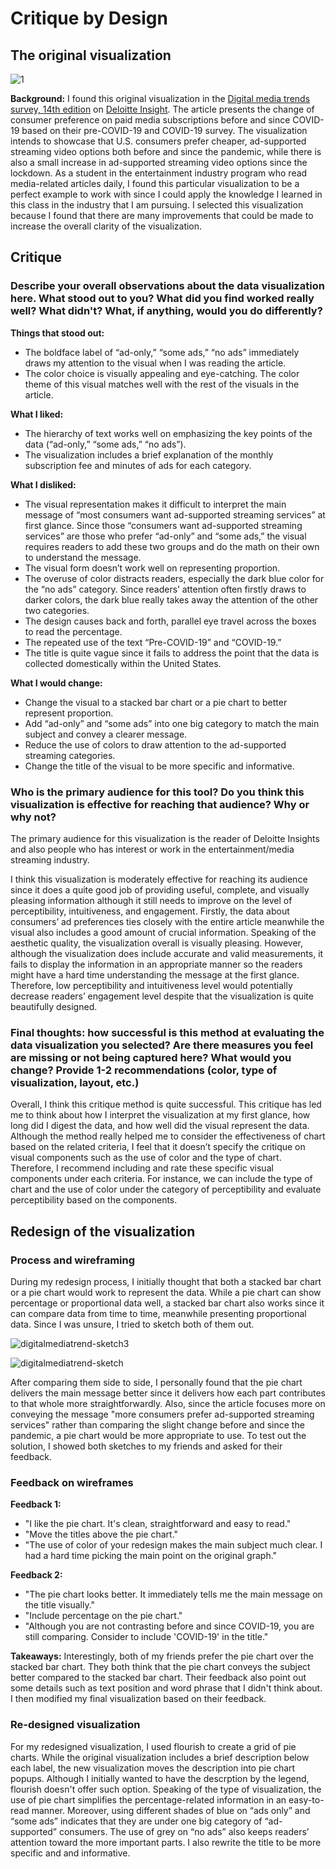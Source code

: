 # Critique by Design

## The original visualization

![1](1.png)

**Background:**
I found this original visualization in the [Digital media trends survey, 14th edition](https://www2.deloitte.com/us/en/insights/industry/technology/digital-media-trends-consumption-habits-survey/summary.html) on [Deloitte Insight](https://www2.deloitte.com/us/en/insights.html). The article presents the change of consumer preference on paid media subscriptions before and since COVID-19 based on their pre-COVID-19 and COVID-19 survey. The visualization intends to showcase that U.S. consumers prefer cheaper, ad-supported streaming video options both before and since the pandemic, while there is also a small increase in ad-supported streaming video options since the lockdown. As a student in the entertainment industry program who read media-related articles daily, I found this particular visualization to be a perfect example to work with since I could apply the knowledge I learned in this class in the industry that I am pursuing. I selected this visualization because I found that there are many improvements that could be made to increase the overall clarity of the visualization. 

## Critique

### Describe your overall observations about the data visualization here. What stood out to you? What did you find worked really well? What didn't? What, if anything, would you do differently?

**Things that stood out:**
- The boldface label of “ad-only,” “some ads,” “no ads” immediately draws my attention to the visual when I was reading the article.
- The color choice is visually appealing and eye-catching. The color theme of this visual matches well with the rest of the visuals in the article. 

**What I liked:**
- The hierarchy of text works well on emphasizing the key points of the data (“ad-only,” “some ads,” “no ads”).
- The visualization includes a brief explanation of the monthly subscription fee and minutes of ads for each category.

**What I disliked:**
- The visual representation makes it difficult to interpret the main message of “most consumers want ad-supported streaming services” at first glance. Since those “consumers want ad-supported streaming services” are those who prefer “ad-only” and “some ads,” the visual requires readers to add these two groups and do the math on their own to understand the message.
- The visual form doesn’t work well on representing proportion.
- The overuse of color distracts readers, especially the dark blue color for the “no ads” category. Since readers’ attention often firstly draws to darker colors, the dark blue really takes away the attention of the other two categories. 
- The design causes back and forth, parallel eye travel across the boxes to read the percentage.
- The repeated use of the text “Pre-COVID-19” and “COVID-19.”
- The title is quite vague since it fails to address the point that the data is collected domestically within the United States.

**What I would change:**
- Change the visual to a stacked bar chart or a pie chart to better represent proportion.
- Add “ad-only” and “some ads” into one big category to match the main subject and convey a clearer message.
- Reduce the use of colors to draw attention to the ad-supported streaming categories.
- Change the title of the visual to be more specific and informative.

### Who is the primary audience for this tool? Do you think this visualization is effective for reaching that audience? Why or why not?

The primary audience for this visualization is the reader of Deloitte Insights and also people who has interest or work in the entertainment/media streaming industry.

I think this visualization is moderately effective for reaching its audience since it does a quite good job of providing useful, complete, and visually pleasing information although it still needs to improve on the level of perceptibility, intuitiveness, and engagement. Firstly, the data about consumers’ ad preferences ties closely with the entire article meanwhile the visual also includes a good amount of crucial information. Speaking of the aesthetic quality, the visualization overall is visually pleasing. However, although the visualization does include accurate and valid measurements, it fails to display the information in an appropriate manner so the readers might have a hard time understanding the message at the first glance. Therefore, low perceptibility and intuitiveness level would potentially decrease readers’ engagement level despite that the visualization is quite beautifully designed.

### Final thoughts: how successful is this method at evaluating the data visualization you selected? Are there measures you feel are missing or not being captured here? What would you change? Provide 1-2 recommendations (color, type of visualization, layout, etc.)

Overall, I think this critique method is quite successful. This critique has led me to think about how I interpret the visualization at my first glance, how long did I digest the data, and how well did the visual represent the data. Although the method really helped me to consider the effectiveness of chart based on the related criteria, I feel that it doesn’t specify the critique on visual components such as the use of color and the type of chart. Therefore, I recommend including and rate these specific visual components under each criteria. For instance, we can include the type of chart and the use of color under the category of perceptibility and evaluate perceptibility based on the components.

## Redesign of the visualization

### Process and wireframing

During my redesign process, I initially thought that both a stacked bar chart or a pie chart would work to represent the data. While a pie chart can show percentage or proportional data well, a stacked bar chart also works since it can compare data from time to time, meanwhile presenting proportional data. Since I was unsure, I tried to sketch both of them out. 

![digitalmediatrend-sketch3](digitalmediatrend-sketch3.png)

![digitalmediatrend-sketch](digitalmediatrend-sketch.png)

After comparing them side to side, I personally found that the pie chart delivers the main message better since it delivers how each part contributes to that whole more straightforwardly. Also, since the article focuses more on conveying the message "more consumers prefer ad-supported streaming services" rather than comparing the slight change before and since the pandemic, a pie chart would be more appropriate to use. To test out the solution, I showed both sketches to my friends and asked for their feedback.

### Feedback on wireframes

**Feedback 1:**
- "I like the pie chart. It's clean, straightforward and easy to read."
- "Move the titles above the pie chart."
- "The use of color of your redesign makes the main subject much clear. I had a hard time picking the main point on the original graph."

**Feedback 2:**
- "The pie chart looks better. It immediately tells me the main message on the title visually."
- "Include percentage on the pie chart."
- "Although you are not contrasting before and since COVID-19, you are still comparing. Consider to include 'COVID-19' in the title."

**Takeaways:**
Interestingly, both of my friends prefer the pie chart over the stacked bar chart. They both think that the pie chart conveys the subject better compared to the stacked bar chart. Their feedback also point out some details such as text position and word phrase that I didn't think about. I then modified my final visualization based on their feedback.

### Re-designed visualization

<div class="flourish-embed flourish-chart" data-src="visualisation/4379000"><script src="https://public.flourish.studio/resources/embed.js"></script></div>

For my redesigned visualization, I used flourish to create a grid of pie charts. While the original visualization includes a brief description below each label, the new visualization moves the description into pie chart popups. Although I initially wanted to have the descrption by the legend, flourish doesn't offer such option. Speaking of the type of visualization, the use of pie chart simplifies the percentage-related information in an easy-to-read manner. Moreover, using different shades of blue on “ads only” and “some ads” indicates that they are under one big category of “ad-supported” consumers. The use of grey on “no ads” also keeps readers’ attention toward the more important parts. I also rewrite the title to be more specific and and informative. 
